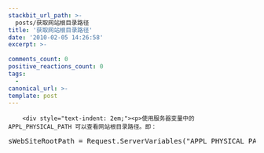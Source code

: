 ```yaml
---
stackbit_url_path: >-
  posts/获取网站根目录路径
title: '获取网站根目录路径'
date: '2010-02-05 14:26:58'
excerpt: >-
  
comments_count: 0
positive_reactions_count: 0
tags: 
  - 
canonical_url: >-
template: post
---
```


        <div style="text-indent: 2em;"><p>使用服务器变量中的 APPL_PHYSICAL_PATH 可以查看网站根目录路径。即：
</p><pre style="text-indent: 0;" class="brush: vb;">sWebSiteRootPath = Request.ServerVariables("APPL_PHYSICAL_PATH")
</pre>
</div>
      